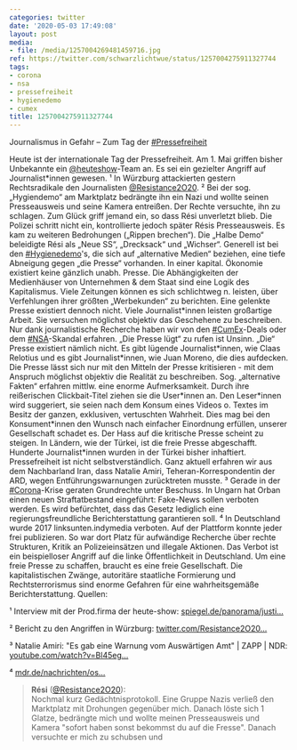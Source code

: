 ```yaml
---
categories: twitter
date: '2020-05-03 17:49:08'
layout: post
media:
- file: /media/1257004269481459716.jpg
ref: https://twitter.com/schwarzlichtwue/status/1257004275911327744
tags:
- corona
- nsa
- pressefreiheit
- hygienedemo
- cumex
title: 1257004275911327744
---
```

Journalismus in Gefahr – Zum Tag der [#Pressefreiheit](/t/pressefreiheit)



Heute ist der internationale Tag der Pressefreiheit. Am 1. Mai griffen bisher Unbekannte ein [@heuteshow](https://twitter.com/heuteshow)-Team an. Es sei ein gezielter Angriff auf Journalist\*innen gewesen. ¹ 
In Würzburg attackierten gestern Rechtsradikale den Journalisten [@Resistance2O20](https://twitter.com/Resistance2O20). ² Bei der sog. „Hygiendemo“ am Marktplatz bedrängte ihn ein Nazi und wollte seinen Presseausweis und seine Kamera entreißen.
Der Rechte versuchte, ihn zu schlagen. Zum Glück griff jemand ein, so dass Rési unverletzt blieb. Die Polizei schritt nicht ein, kontrollierte jedoch später Résis Presseausweis. Es kam zu weiteren Bedrohungen („Rippen brechen“).
Die „Halbe Demo“ beleidigte Rési als „Neue SS“, „Drecksack“ und „Wichser“. Generell ist bei den [#Hygienedemo](/t/hygienedemo)'s, die sich auf „alternative Medien“ beziehen, eine tiefe Abneigung gegen „die Presse“ vorhanden.
In einer kapital. Ökonomie existiert keine gänzlich unabh. Presse. Die Abhängigkeiten der Medienhäuser von Unternehmen &amp; dem Staat sind eine Logik des Kapitalismus. Viele Zeitungen können es sich schlichtweg n. leisten, über Verfehlungen ihrer größten „Werbekunden“ zu berichten.
Eine gelenkte Presse existiert dennoch nicht. Viele Journalist\*innen leisten großartige Arbeit. Sie versuchen möglichst objektiv das Geschehene zu beschreiben. Nur dank journalistische Recherche haben wir von den [#CumEx](/t/cumex)-Deals oder dem [#NSA](/t/nsa)-Skandal erfahren.
„Die Presse lügt“ zu rufen ist Unsinn. „Die“ Presse existiert nämlich nicht. Es gibt lügende Journalist\*innen, wie Claas Relotius und es gibt Journalist\*innen, wie Juan Moreno, die dies aufdecken.
Die Presse lässt sich nur mit den Mitteln der Presse kritisieren - mit dem Anspruch möglichst objektiv die Realität zu beschreiben.
Sog. „alternative Fakten“ erfahren mittlw. eine enorme Aufmerksamkeit. Durch ihre reißerischen Clickbait-Titel ziehen sie die User\*innen an. Den Leser\*innen wird suggeriert, sie seien nach dem Konsum eines Videos o. Textes im Besitz der ganzen, exklusiven, vertuschten Wahrheit.
Dies mag bei den Konsument\*innen den Wunsch nach einfacher Einordnung erfüllen, unserer Gesellschaft schadet es.
Der Hass auf die kritische Presse scheint zu steigen. In Ländern, wie der Türkei, ist die freie Presse abgeschafft. Hunderte Journalist\*innen wurden in der Türkei bisher inhaftiert. Pressefreiheit ist nicht selbstverständlich.
Ganz aktuell erfahren wir aus dem Nachbarland Iran, dass Natalie Amiri, Teheran-Korrespondentin der ARD, wegen Entführungswarnungen zurücktreten musste. ³
Gerade in der [#Corona](/t/corona)-Krise geraten Grundrechte unter Beschuss. In Ungarn hat Orban einen neuen Straftatbestand eingeführt: Fake-News sollen verboten werden. Es wird befürchtet, dass das Gesetz lediglich eine regierungsfreundliche Berichterstattung garantieren soll. ⁴
In Deutschland wurde 2017 linksunten.indymedia verboten. Auf der Plattform konnte jeder frei publizieren. So war dort Platz für aufwändige Recherche über rechte Strukturen, Kritik an Polizeieinsätzen und illegale Aktionen.
Das Verbot ist ein beispielloser Angriff auf die linke Öffentlichkeit in Deutschland.
Um eine freie Presse zu schaffen, braucht es eine freie Gesellschaft. Die kapitalistischen Zwänge, autoritäre staatliche Formierung und Rechtsterrorismus sind enorme Gefahren für eine wahrheitsgemäße Berichterstattung.
Quellen:

¹ Interview mit der Prod.firma der heute-show: [spiegel.de/panorama/justi…](https://www.spiegel.de/panorama/justiz/angriff-auf-heute-show-team-interview-mit-harald-ortmann-dem-chef-der-produktionsfirma-a-7e6aacf5-b0a5-44e7-a73c-f57eccff6cfe)

 

² Bericht zu den Angriffen in Würzburg: [twitter.com/Resistance2O20…](https://twitter.com/Resistance2O20/status/1256606889007296516)



³ Natalie Amiri: "Es gab eine Warnung vom Auswärtigen Amt" | ZAPP | NDR: [youtube.com/watch?v=Bl45eg…](https://www.youtube.com/watch?v=Bl45eglc_LE) 



⁴ [mdr.de/nachrichten/os…](https://www.mdr.de/nachrichten/osteuropa/politik/pressefreiheit-ungarn-rumaenien-serbien-corona-pandemie-100.html)
> <b>Rési</b> ([@Resistance2O20](https://twitter.com/Resistance2O20)):  
>Nochmal kurz Gedächtnisprotokoll. Eine Gruppe Nazis verließ den Marktplatz mit Drohungen gegenüber mich. Danach löste sich 1 Glatze, bedrängte mich und wollte meinen Presseausweis und Kamera "sofort haben sonst bekommst du auf die Fresse". Danach versuchte er mich zu schubsen und  

